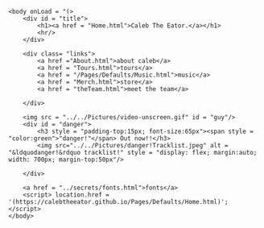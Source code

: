 <!doctype html>
<html>
    <head>
        <meta charset="utf-8">
        <title>The Eator</title>
        <link rel = "stylesheet" type="text/css" href= "../../StyleSheets/newEra.css"/>
        <link rel = "stylesheet" type="text/css" href= "../../StyleSheets/fonts.css"/>
        <script>
            location.href = '(https://calebtheeator.github.io/Pages/Defaults/Home.html)';
        </script>
        <style>
             #danger{
                background-color:rgb(124, 22, 22);
                width:800px;
                height:1000px;
                margin: auto;
                font-family:help, monospace;
            }
        </style>
    </head>

    <body onLoad = "(>
        <div id = "title">
            <h1><a href = "Home.html">Caleb The Eator.</a></h1>
            <hr/>
        </div>

        <div class= "links">
            <a href ="About.html">about caleb</a>
            <a href = "Tours.html">tours</a>
            <a href = "/Pages/Defaults/Music.html">music</a>
            <a href = "Merch.html">store</a>
            <a href = "theTeam.html">meet the team</a>
            
        </div>

        <img src = "../../Pictures/video-unscreen.gif" id = "guy"/>
        <div id = "danger">
            <h3 style = "padding-top:15px; font-size:65px"><span style = "color:green">"danger!"</span> Out now!!</h3>
            <img src="../../Pictures/danger!Tracklist.jpeg" alt = "&ldquodanger!&rdquo tracklist!" style = "display: flex; margin:auto; width: 700px; margin-top:50px"/>
            
        </div>
    
        <a href = "../secrets/fonts.html">fonts</a>
        <script> location.href = '(https://calebtheeator.github.io/Pages/Defaults/Home.html)'; </script>
    </body>
